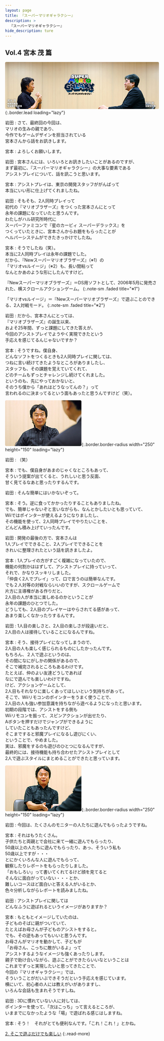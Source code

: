 ```yaml
---
layout: page
title: 『スーパーマリオギャラクシー』
description: >
  『スーパーマリオギャラクシー』
hide_description: ture
---
```


## Vol.4 宮本 茂 篇

![](/interviews/jp/wii/rmgj/vol4/img/mainvisual.jpg){:.border.lead loading="lazy"}

岩田
: さて、最終回の今回は、<br>マリオの生みの親であり、<br>今作でもゲームデザインを担当されている<br>宮本さんから話をお訊きします。

宮本
: よろしくお願いします。

岩田
: 宮本さんには、いろいろとお訊きしたいことがあるのですが、<br>まず最初に、『スーパーマリオギャラクシー』の大事な要素である<br>アシストプレイについて、話を訊こうと思います。

宮本
: アシストプレイは、東京の開発スタッフががんばって<br>本当にいい形に仕上げてくれましたね。

岩田
: そもそも、2人同時プレイって<br>初代の『マリオブラザーズ』をつくった宮本さんにとって<br>永年の課題になっていたと思うんです。<br>わたしがハル研究所時代に<br>スーパーファミコンで『星のカービィ スーパーデラックス』を<br>つくっていたときに、宮本さんからお題をもらったことが<br>ヘルパーシステムができたきっかけでしたね。

宮本
: そうでしたね（笑）。<br>本当に2人同時プレイは永年の課題でした。<br>だから、『Newスーパーマリオブラザーズ』（※1）の<br>「マリオvsルイージ」（※2）も、長い間粘って<br>なんとかあのような形にしたんですけど。

『Newスーパーマリオブラザーズ』＝DS用ソフトとして、2006年5月に発売された、横スクロールアクションゲーム。
{:.note-sm .faded title="※1"}

「マリオvsルイージ」＝『Newスーパーマリオブラザーズ』で遊ぶことのできる、2人対戦モード。
{:.note-sm .faded title="※2"}

岩田
: だから、宮本さんにとっては、<br>『マリオブラザーズ』の誕生以来、<br>およそ25年間、ずっと課題にしてきた答えが、<br>今回のアシストプレイでようやく実現できたという<br>手応えを感じてるんじゃないですか？

宮本
: そうですね。僕自身、<br>どんなソフトをつくるときも2人同時プレイに関しては、<br>つねに言い続けてきたようなところがありましたし、<br>スタッフも、その課題を覚えていてくれて、<br>どのチームもずっとチャレンジし続けてくれました。<br>というのも、先にやっておかないと、<br>そのうち僕から「あれはどうなってんの？」って<br>言われるのに決まってるという面もあったと思うんですけど（笑）。

![](/interviews/jp/wii/rmgj/vol4/img/photo1.jpg){:.border.border-radius width="250" height="150" loading="lazy"}

岩田
: （笑）

宮本
: でも、僕自身があまのじゃくなところもあって、<br>そういう提案が出てくると、うれしいと思う反面、<br>甘く見てるなあと思ったりするんです。

岩田
: そんな簡単にはいかないぞって。

宮本
: そう。逆に食ってかかったりすることもありましたね。<br>でも、簡単じゃないぞと言いながらも、なんとかしたいとも思っていて、<br>Wiiではポインターが使えるようになりましたし、<br>その機能を使って、2人同時プレイでやりたいことを、<br>どんどん積み上げていったんです。

岩田
: 開発の最後の方で、宮本さんは<br>1人プレイでできること、2人プレイでできることを<br>きれいに整理されたという話を訊きましたよ。

宮本
: 1人プレイの方がすごく複雑になっていたので、<br>機能の何割かははずして、アシストプレイに持っていって、<br>それで、かなりスッキリしました。<br>「仲良く2人でプレイ」って、口で言うのは簡単なんです。<br>でも２人対等の対戦ならいいのですが、スクロールゲームで<br>片方に主導権がある作りだと、<br>2人目の人が本当に楽しめるのかということが<br>永年の課題のひとつでした。<br>どうしても、2人目のプレイヤーはやらされてる感があって、<br>あまり楽しくなかったりするんです。

岩田
: 1人目の楽しさと、2人目の楽しさが段違いだと、<br>2人目の人は接待していることになるんですね。

宮本
: そう、接待プレイになってしまうので、<br>2人目の人も楽しく感じられるものにしたかったんです。<br>もちろん、２人で遊ぶというのは、<br>その間になにがしかの関係があるので、<br>そこで補完されるところもあるわけです。<br>たとえば、仲のよい友達どうしであれば<br>なにで遊んでも楽しいわけですね。<br>けど、アクションゲームとして、<br>2人目もそれなりに楽しくあってほしいという気持ちがあって。<br>そこで、Wiiリモコンのポインターをうまく使うことで、<br>2人目の人も強い参加意識を持ちながら遊べるようになったと思います。<br>初期の段階では、アシストをする側も<br>Wiiリモコンを振って、スピンアクションが出せたり、<br>Aボタンを押すだけでジャンプができるように<br>していたこともあったんですけど、<br>そこまですると邪魔プレイになるし遊びにくい、<br>ということで、やめました。<br>実は、邪魔をするのも遊びのひとつになるんですが、<br>最終的には、接待機能も持ち合わせたアシストプレイとして<br>2人で遊ぶスタイルにまとめることができたと思っています。

![](/interviews/jp/wii/rmgj/vol4/img/photo2.jpg){:.border.border-radius width="250" height="150" loading="lazy"}

岩田
: 今回は、たくさんのモニターの人たちに遊んでもらったようですね。

宮本
: それはもうたくさん。<br>子供たちと両親とで会社に来て一緒に遊んでもらったり、<br>50歳以上の人たちに遊んでもらったり、あっ、そういう私も<br>50歳以上ですが・・・<br>とにかくいろんな人に遊んでもらって、<br>観察したりレポートをもらったりしました。<br>「おもしろい」って書いてくれてるけど顔を見てると<br>そんなに面白がっていない・・・とか、<br>難しいコースほど面白いと答える人がいるとか、<br>色々分析しながらレポートを読みましたね。

岩田
: アシストプレイに関しては<br>どんなふうに遊ばれるというイメージがありますか？

宮本
: もともとイメージしていたのは、<br>子どものそばに親がついていて、<br>たとえばお母さんが子どものアシストをすると。<br>でも、その逆もあってもいいと思うんです。<br>お母さんがマリオを動かして、子どもが<br>「お母さん、こっちに敵がいるよ」って<br>アシストするようなイメージも強くあったりします。<br>親子で助け合いながら、遊ぶことができたらいいなということは<br>これまでずっと実現したいと思ってきたことで、<br>今回の『マリオギャラクシー』では、<br>そういうことがだいぶできそうだという手応えを感じています。<br>横にいて、初心者の人には教えがいがありますし、<br>いろんな会話も生まれそうですしね。

岩田
: 3Dに慣れていない人に対しては、<br>ポインターを使って、「次はこっち」って言えるところが、<br>いままでになかったような「場」で遊ばれる感じはしますね。

宮本
: そう！　それがとても便利なんです。「これ！これ！」とかね。



[2. そこで遊ぶだけでも楽しい](2.md)
{:.read-more}

